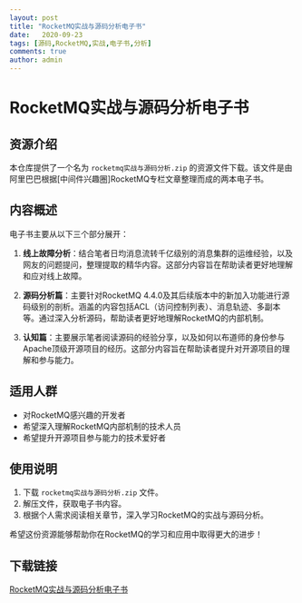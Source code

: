 ```yaml
---
layout: post
title: "RocketMQ实战与源码分析电子书"
date:   2020-09-23
tags: [源码,RocketMQ,实战,电子书,分析]
comments: true
author: admin
---
```

# RocketMQ实战与源码分析电子书

## 资源介绍

本仓库提供了一个名为 `rocketmq实战与源码分析.zip` 的资源文件下载。该文件是由阿里巴巴根据[中间件兴趣圈]RocketMQ专栏文章整理而成的两本电子书。

## 内容概述

电子书主要从以下三个部分展开：

1. **线上故障分析**：结合笔者日均消息流转千亿级别的消息集群的运维经验，以及网友的问题提问，整理提取的精华内容。这部分内容旨在帮助读者更好地理解和应对线上故障。

2. **源码分析篇**：主要针对RocketMQ 4.4.0及其后续版本中的新加入功能进行源码级别的剖析。涵盖的内容包括ACL（访问控制列表）、消息轨迹、多副本等。通过深入分析源码，帮助读者更好地理解RocketMQ的内部机制。

3. **认知篇**：主要展示笔者阅读源码的经验分享，以及如何以布道师的身份参与Apache顶级开源项目的经历。这部分内容旨在帮助读者提升对开源项目的理解和参与能力。

## 适用人群

- 对RocketMQ感兴趣的开发者
- 希望深入理解RocketMQ内部机制的技术人员
- 希望提升开源项目参与能力的技术爱好者

## 使用说明

1. 下载 `rocketmq实战与源码分析.zip` 文件。
2. 解压文件，获取电子书内容。
3. 根据个人需求阅读相关章节，深入学习RocketMQ的实战与源码分析。

希望这份资源能够帮助你在RocketMQ的学习和应用中取得更大的进步！

## 下载链接

[RocketMQ实战与源码分析电子书](https://pan.quark.cn/s/25849bb0b501)
